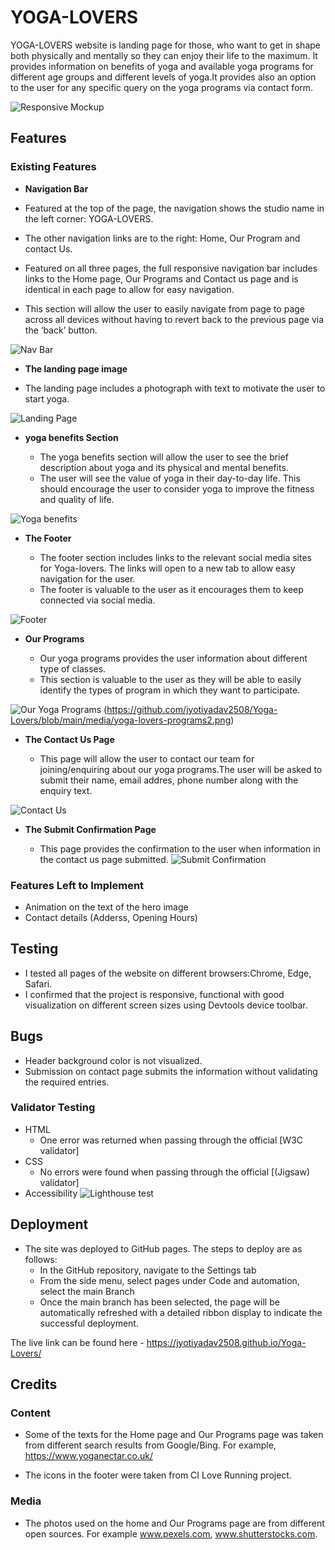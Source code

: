  # YOGA-LOVERS

YOGA-LOVERS website is landing page for those, who want to get in shape both physically and mentally so they can enjoy their life to the maximum. It provides information on benefits of yoga and available yoga programs for different age groups and different levels of yoga.It provides also an option to the user for any specific query on the yoga programs via contact form.

![Responsive Mockup](https://github.com/jyotiyadav2508/Yoga-Lovers/blob/main/media/yoga-lovers-mockup.png)

 ## Features 

### Existing Features

- __Navigation Bar__

 - Featured at the top of the page, the navigation shows the studio name in the left corner: YOGA-LOVERS.
 - The other navigation links are to the right: Home, Our Program and contact Us.
  - Featured on all three pages, the full responsive navigation bar includes links to the Home page, Our Programs and Contact us page and is identical in each page to allow for easy navigation.
  - This section will allow the user to easily navigate from page to page across all devices without having to revert back to the previous page via the ‘back’ button. 

  ![Nav Bar](https://github.com/jyotiyadav2508/Yoga-Lovers/blob/main/media/yoga-lovers-nav.png)

  - __The landing page image__

  - The landing page includes a photograph with text to motivate the user to start yoga.

![Landing Page](https://github.com/jyotiyadav2508/Yoga-Lovers/blob/main/media/yoga-lovers-hero-img.png)

- __yoga benefits Section__

  - The yoga benefits section will allow the user to see the  brief description about yoga and its physical and mental benefits.
  - The user will see the value of yoga in their day-to-day life. This should encourage the user to consider yoga to improve the fitness and quality of life. 

![Yoga benefits](https://github.com/jyotiyadav2508/Yoga-Lovers/blob/main/media/yoga-lovers-benefits.png)

- __The Footer__ 

  - The footer section includes links to the relevant social media sites for Yoga-lovers. The links will open to a new tab to allow easy navigation for the user. 
  - The footer is valuable to the user as it encourages them to keep connected via social media.

![Footer](https://github.com/jyotiyadav2508/Yoga-Lovers/blob/main/media/yoga-lovers-footer.png)

- __Our Programs__

  - Our yoga programs provides the user information about different type of classes. 
  - This section is valuable to the user as they will be able to easily identify the types of program in which they want to participate. 

![Our Yoga Programs](https://github.com/jyotiyadav2508/Yoga-Lovers/blob/main/media/yoga-lovers-programs1.png)
(https://github.com/jyotiyadav2508/Yoga-Lovers/blob/main/media/yoga-lovers-programs2.png)

- __The Contact Us Page__

  - This page will allow the user to contact our team for joining/enquiring about our yoga programs.The user will be asked to submit their name, email addres, phone number along with the enquiry text.

![Contact Us](https://github.com/jyotiyadav2508/Yoga-Lovers/blob/main/media/yoga-lovers-contactus.png)

- __The Submit Confirmation Page__
  
   - This page provides the confirmation to the user when information in the contact us page submitted.
 ![Submit Confirmation](https://github.com/jyotiyadav2508/Yoga-Lovers/blob/main/media/yoga-lovers-thanks.png) 

 ### Features Left to Implement

- Animation on the text of the hero image 
- Contact details (Adderss, Opening Hours)

## Testing 

- I tested all pages of the website on different browsers:Chrome, Edge, Safari.
- I confirmed that the project is responsive, functional with good visualization on different screen sizes using Devtools device toolbar.


## Bugs

- Header background color is not visualized.
- Submission on contact page submits the information without validating the required entries.


### Validator Testing 

- HTML
  - One error was returned when passing through the official [W3C validator]
- CSS
  - No errors were found when passing through the official [(Jigsaw) validator]
- Accessibility
  ![Lighthouse test](https://github.com/jyotiyadav2508/Yoga-Lovers/blob/main/media/yoga-lovers-lighthouse.png)

## Deployment

- The site was deployed to GitHub pages. The steps to deploy are as follows: 
  - In the GitHub repository, navigate to the Settings tab 
  - From the side menu, select pages under Code and automation, select the main Branch
  - Once the main branch has been selected, the page will be automatically refreshed with a detailed ribbon display to indicate the successful deployment. 

The live link can be found here -  https://jyotiyadav2508.github.io/Yoga-Lovers/

## Credits

### Content 

- Some of the texts for the Home page and Our Programs page was taken from different search results from Google/Bing. For example, https://www.yoganectar.co.uk/

- The icons in the footer were taken from CI Love Running project.

### Media

- The photos used on the home and Our Programs page are from different open sources. For example www.pexels.com, www.shutterstocks.com.



  

